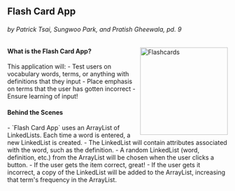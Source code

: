 <h2>Flash Card App</h2>
<h6> by Patrick Tsai, Sungwoo Park, and Pratish Gheewala, pd. 9</h6>

<img src="http://i287.photobucket.com/albums/ll128/patmaster/flashcard_zps2c1065a8.png" width="200" alt="Flashcards" align="right">

<h4>What is the Flash Card App?</h4>
This application will:
- Test users on vocabulary words, terms, or anything with definitions that they input
- Place emphasis on terms that the user has gotten incorrect
- Ensure learning of input!

<h4>Behind the Scenes</h4>
- `Flash Card App` uses an ArrayList of LinkedLists. Each time a word is entered, a new LinkedList is created.
- The LinkedList will contain attributes associated with the word, such as the definition.
- A random LinkedList (word, definition, etc.) from the ArrayList will be chosen when the user clicks a button.
- If the user gets the item correct, great!
- If the user gets it incorrect, a copy of the LinkedList will be added to the ArrayList, increasing that term's frequency in the ArrayList.
